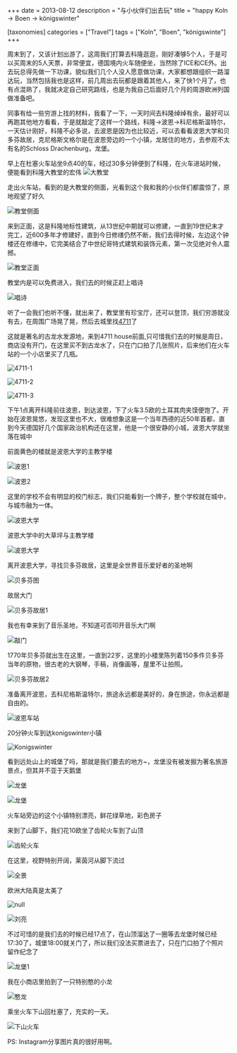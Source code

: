 +++
date = 2013-08-12
description = "与小伙伴们出去玩"
title = "happy Koln -> Boen -> königswinter"

[taxonomies]
categories = ["Travel"]
tags = ["Koln", "Boen", "königswinte"]
+++

周末到了，又该计划出游了，这周我们打算去科隆逛逛，刚好凑够5个人，于是可以买周末的5人天票，非常便宜，德国境内火车随便坐，当然除了ICE和CE外。出去玩总得先做一下功课，貌似我们几个人没人愿意做功课，大家都想跟组织一路溜达玩，当然包括我也是这样，前几周出去玩都是跟着其他人，来了快1个月了，也有点混熟了，我就决定自己研究路线，也是为我自己后面好几个月的周游欧洲列国做准备吧。 

同事有给一些穷游上找的材料，我看了一下，一天时间去科隆绰绰有余，最好可以再跑其他地方看看，于是就敲定了这样一个路线，科隆->波恩->科尼格斯温特尔，一天估计刚好，科隆不必多说，去波恩是因为也比较近，可以去看看波恩大学和贝多芬故居，克尼格斯文格尔是在波恩旁边的一个小镇，龙居住的地方，去参观不太有名的Schloss Drachenburg，龙堡。

早上在杜塞火车站坐9点40的车，经过30多分钟便到了科隆，在火车进站时候，便能看到科隆大教堂的宏伟
![大教堂](http://farm6.staticflickr.com/5506/9494460591_7a78ff5f7b.jpg)

走出火车站，看到的是大教堂的侧面，光看到这个我和我的小伙伴们都震惊了，原地观望了好久

![教堂侧面](http://farm8.staticflickr.com/7396/9494981581_d43d776279.jpg)

来到正面，这是科隆地标性建筑，从13世纪中期就可以修建，一直到19世纪末才完工，近600多年才修建好，直到今日修缮仍然不断，我们去得时候，左边这个钟楼还在修缮中，它完美结合了中世纪哥特式建筑和装饰元素，第一次见绝对令人震撼。

![教堂正面](http://farm3.staticflickr.com/2818/9483266367_0226392a79.jpg)

教堂内是可以免费进入，我们去的时候正赶上唱诗

![唱诗](http://farm8.staticflickr.com/7419/9494624139_b3b0af4d31.jpg)

听了一会我们也听不懂，就出来了，教堂里有珍宝厅，还可以登顶，我们穷游就没有去，在周围广场晃了晃，然后去城里找[4711](http://en.wikipedia.org/wiki/4711)了

这就是著名的古龙水发源地，来到4711 house前面,只可惜我们去的时候是周日，商店没有开门，在这里买不到古龙水了，只在门口拍了几张照片，后来他们在火车站的一个小店里买了几瓶。

![4711-1](http://farm6.staticflickr.com/5521/9498028504_23c3691466.jpg)

![4711-2](http://farm6.staticflickr.com/5471/9497949896_09c969e184.jpg)

![4711-3](http://farm8.staticflickr.com/7339/9495152429_cfe92d5e8d.jpg)

下午1点离开科隆前往波恩，到达波恩，下了火车3.5欧的土耳其肉夹馍便饱了。开始在波恩晃悠，发现这里也不大，很难想象这是一个当年西德的近50年首都，直到今天德国好几个国家政治机构还在这里，他是一个很安静的小城，波恩大学就坐落在城中

前面黄色的楼就是波恩大学的主教学楼

![波恩1](http://farm4.staticflickr.com/3763/9498046914_9e824dc81f.jpg) 

![波恩2](http://farm8.staticflickr.com/7349/9498053030_2060c9ae8c.jpg)

这里的学校不会有明显的校门标志，我们只能看到一个牌子，整个学校就在城中，与城市融为一体。

![波恩大学](http://farm8.staticflickr.com/7385/9497417212_8a5c5dab06.jpg)

波恩大学中的大草坪与主教学楼

![波恩大学](http://farm4.staticflickr.com/3826/9494441161_9280b683b6.jpg)

离开波恩大学，寻找贝多芬故居，这里是全世界音乐爱好者的圣地啊

![贝多芬图](http://farm8.staticflickr.com/7434/9497271266_e803b1e082.jpg)

故居大门

![贝多芬故居1](http://farm6.staticflickr.com/5541/9497236542_981e3652ae.jpg)

我也有幸来到了音乐圣地，不知道可否叩开音乐大门啊

![敲门](http://farm4.staticflickr.com/3690/9495361119_24d25800d7.jpg)

1770年贝多芬就出生在这里，一直到22岁，这里的小楼里陈列着150多件贝多芬当年的原物，很古老的大钢琴，手稿，肖像画等，屋里不让拍照。

![贝多芬故居2](http://farm8.staticflickr.com/7284/9494430667_66038d9a8c.jpg)

准备离开波恩，去科尼格斯温特尔，旅途永远都是美好的，身在旅途，你永远都是自由的。

![波恩车站](http://farm4.staticflickr.com/3815/9485361585_1cf92b80bd.jpg)

20分钟火车到达konigswinter小镇

![Konigswinter](http://farm6.staticflickr.com/5498/9495429407_1cd8d48af0.jpg)

看到远处山上的城堡了吗，那就是我们要去的地方~，龙堡没有被发掘为著名旅游景点，但其并不亚于天鹅堡

![龙堡](http://fmn.rrfmn.com/fmn058/20121103/0035/b_large_d5hY_2a0800000a2e1262.jpg)

![龙堡](http://farm6.staticflickr.com/5546/9495434449_433f6e0ee3.jpg)

火车站旁边的这个小镇特别漂亮，鲜花绿草地，彩色房子

来到了山脚下，我们花10欧坐了齿轮火车到了山顶

![齿轮火车](http://farm6.staticflickr.com/5467/9494412749_bdb008bc35.jpg)

在这里，视野特别开阔，莱茵河从脚下流过

![全景](http://farm4.staticflickr.com/3786/9497338144_06f0288f72_b.jpg)

欧洲大陆真是太美了

![null](http://farm6.staticflickr.com/5523/9495482133_3f05d2e48e.jpg)

![刘亮](http://farm8.staticflickr.com/7413/9488180592_9ed7230d96.jpg)

不过可惜的是我们去的时候已经17点了，在山顶溜达了一圈等去龙堡时候已经17:30了，城堡18:00就关门了，所以我们没法买票进去了，只在门口拍了个照片留作纪念了

![龙堡1](http://farm4.staticflickr.com/3759/9495501683_a2613c929e.jpg)

我在小商店里拍到了一只特别憨的小龙 

![憨龙](http://farm8.staticflickr.com/7409/9498298170_edefd1a772.jpg)

乘坐火车下山回杜塞了，充实的一天。

![下山火车](http://farm6.staticflickr.com/5518/9498332058_2c666fe199.jpg)

PS: Instagram分享图片真的很好用啊。
